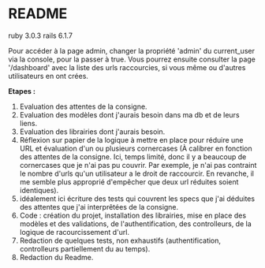 # README
ruby 3.0.3
rails 6.1.7

Pour accéder à la page admin, changer la propriété 'admin' du current_user via la console, pour la passer à true. Vous pourrez ensuite consulter la page '/dashboard' avec la liste des urls raccourcies, si vous même ou d'autres utilisateurs en ont crées.


__Etapes :__  
1. Evaluation des attentes de la consigne.  
2. Evaluation des modèles dont j'aurais besoin dans ma db et de leurs liens.  
3. Evaluation des librairies dont j'aurais besoin.  
4. Réflexion sur papier de la logique à mettre en place pour réduire une URL et évaluation d'un ou plusieurs cornercases (À calibrer en fonction des attentes de la consigne. Ici, temps limité, donc il y a beaucoup de cornercases que je n'ai pas pu couvrir. Par exemple, je n'ai pas contraint le nombre d'urls qu'un utilisateur a le droit de raccourcir. En revanche, il me semble plus approprié d'empêcher que deux url réduites soient identiques).  
5. idéalement ici écriture des tests qui couvrent les specs que j'ai déduites des attentes que j'ai interprêtées de la consigne.  
6. Code : création du projet, installation des librairies, mise en place des modèles et des validations, de l'authentification, des controlleurs, de la logique de racourcissement d'url.  
7. Redaction de quelques tests, non exhaustifs (authentification, controlleurs partiellement du au temps).
8. Redaction du Readme.
